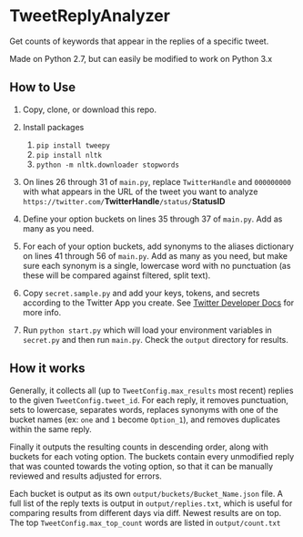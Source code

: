 # TweetReplyAnalyzer
Get counts of keywords that appear in the replies of a specific tweet.

Made on Python 2.7, but can easily be modified to work on Python 3.x

## How to Use

1. Copy, clone, or download this repo.

2. Install packages
    1. `pip install tweepy`
    2. `pip install nltk`
    3. `python -m nltk.downloader stopwords`

3. On lines 26 through 31 of `main.py`, replace `TwitterHandle` and `000000000` with what appears in the URL of the tweet you want to analyze `https://twitter.com/`**TwitterHandle**`/status/`**StatusID**

4. Define your option buckets on lines 35 through 37 of `main.py`. Add as many as you need. 

5. For each of your option buckets, add synonyms to the aliases dictionary on lines 41 through 56 of `main.py`. Add as many as you need, but make sure each synonym is a single, lowercase word with no punctuation (as these will be compared against filtered, split text).

6. Copy `secret.sample.py` and add your keys, tokens, and secrets according to the Twitter App you create. See [Twitter Developer Docs](https://developer.twitter.com/en/docs/basics/authentication/guides/access-tokens) for more info.

7. Run `python start.py` which will load your environment variables in `secret.py` and then run `main.py`. Check the `output` directory for results.


## How it works

Generally, it collects all (up to `TweetConfig.max_results` most recent) replies to the given `TweetConfig.tweet_id`. For each reply, it removes punctuation, sets to lowercase, separates words, replaces synonyms with one of the bucket names (ex: `one` and `1` become `Option_1`), and removes duplicates within the same reply.

Finally it outputs the resulting counts in descending order, along with buckets for each voting option. The buckets contain every unmodified reply that was counted towards the voting option, so that it can be manually reviewed and results adjusted for errors. 

Each bucket is output as its own `output/buckets/Bucket_Name.json` file. A full list of the reply texts is output in `output/replies.txt`, which is useful for comparing results from different days via diff. Newest results are on top. The top `TweetConfig.max_top_count` words are listed in `output/count.txt`